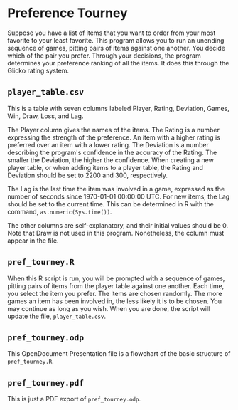 # Preference Tourney

Suppose you have a list of items that you want to order from your most favorite to your least favorite. This program allows you to run an unending sequence of games, pitting pairs of items against one another. You decide which of the pair you prefer. Through your decisions, the program determines your preference ranking of all the items. It does this through the Glicko rating system.

## `player_table.csv`

This is a table with seven columns labeled Player, Rating, Deviation, Games, Win, Draw, Loss, and Lag.

The Player column gives the names of the items. The Rating is a number expressing the strength of the preference. An item with a higher rating is preferred over an item with a lower rating. The Deviation is a number describing the program's confidence in the accuracy of the Rating. The smaller the Deviation, the higher the confidence. When creating a new player table, or when adding items to a player table, the Rating and Deviation should be set to 2200 and 300, respectively.

The Lag is the last time the item was involved in a game, expressed as the number of seconds since 1970-01-01 00:00:00 UTC. For new items, the Lag should be set to the current time. This can be determined in R with the command, `as.numeric(Sys.time())`.

The other columns are self-explanatory, and their initial values should be 0. Note that Draw is not used in this program. Nonetheless, the column must appear in the file.

## `pref_tourney.R`

When this R script is run, you will be prompted with a sequence of games, pitting pairs of items from the player table against one another. Each time, you select the item you prefer. The items are chosen randomly. The more games an item has been involved in, the less likely it is to be chosen. You may continue as long as you wish. When you are done, the script will update the file, `player_table.csv`.

## `pref_tourney.odp`

This OpenDocument Presentation file is a flowchart of the basic structure of `pref_tourney.R`.

## `pref_tourney.pdf`

This is just a PDF export of `pref_tourney.odp`.